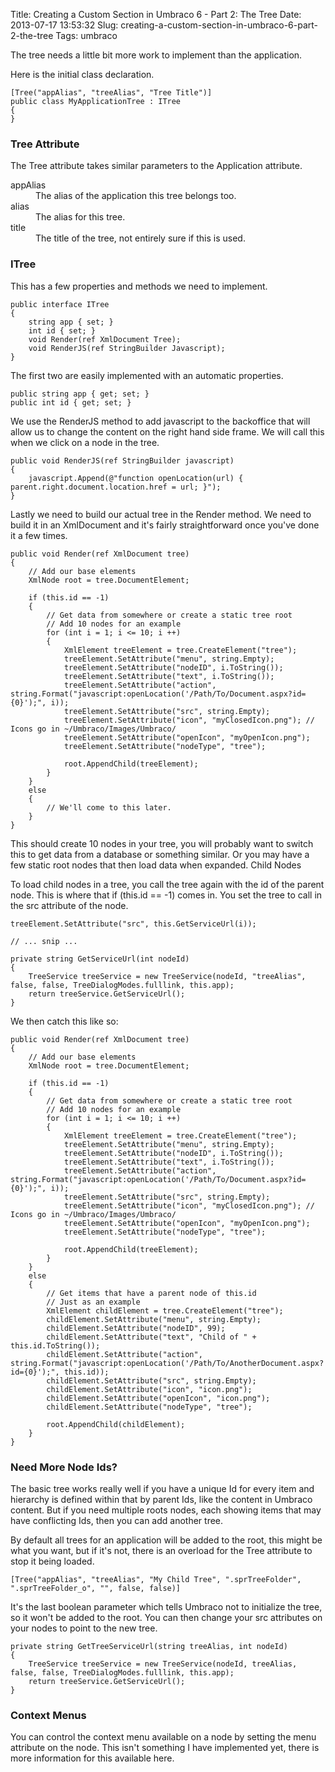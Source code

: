 Title: Creating a Custom Section in Umbraco 6 - Part 2: The Tree
Date: 2013-07-17 13:53:32
Slug: creating-a-custom-section-in-umbraco-6-part-2-the-tree
Tags: umbraco

The tree needs a little bit more work to implement than the application.

Here is the initial class declaration.

    [Tree("appAlias", "treeAlias", "Tree Title")]
    public class MyApplicationTree : ITree
    {
    }

### Tree Attribute

The Tree attribute takes similar parameters to the Application attribute.

<dl>
<dt>appAlias</dt>
<dd>The alias of the application this tree belongs too.</dd>
<dt>alias</dt>
<dd>The alias for this tree.</dd>
<dt>title</dt>
<dd>The title of the tree, not entirely sure if this is used.</dd>
</dl>

### ITree

This has a few properties and methods we need to implement.

    public interface ITree
    {
        string app { set; }
        int id { set; }
        void Render(ref XmlDocument Tree);
        void RenderJS(ref StringBuilder Javascript);
    }

The first two are easily implemented with an automatic properties.

    public string app { get; set; }
    public int id { get; set; }

We use the RenderJS method to add javascript to the backoffice that will allow us to change the content on the right hand side frame. We will call this when we click on a node in the tree.

    public void RenderJS(ref StringBuilder javascript)
    {
        javascript.Append(@"function openLocation(url) { parent.right.document.location.href = url; }");
    }

Lastly we need to build our actual tree in the Render method. We need to build it in an XmlDocument and it's fairly straightforward once you've done it a few times.

    public void Render(ref XmlDocument tree)
    {
        // Add our base elements
        XmlNode root = tree.DocumentElement;

        if (this.id == -1)
        {
            // Get data from somewhere or create a static tree root
            // Add 10 nodes for an example
            for (int i = 1; i <= 10; i ++)
            {
                XmlElement treeElement = tree.CreateElement("tree");
                treeElement.SetAttribute("menu", string.Empty);
                treeElement.SetAttribute("nodeID", i.ToString());
                treeElement.SetAttribute("text", i.ToString());
                treeElement.SetAttribute("action", string.Format("javascript:openLocation('/Path/To/Document.aspx?id={0}');", i));
                treeElement.SetAttribute("src", string.Empty);
                treeElement.SetAttribute("icon", "myClosedIcon.png"); // Icons go in ~/Umbraco/Images/Umbraco/
                treeElement.SetAttribute("openIcon", "myOpenIcon.png");
                treeElement.SetAttribute("nodeType", "tree");
                	
                root.AppendChild(treeElement);
            }
        }
        else
        {
            // We'll come to this later.
        }
    }

This should create 10 nodes in your tree, you will probably want to switch this to get data from a database or something similar. Or you may have a few static root nodes that then load data when expanded.
Child Nodes

To load child nodes in a tree, you call the tree again with the id of the parent node. This is where that if (this.id == -1) comes in. You set the tree to call in the src attribute of the node.

    treeElement.SetAttribute("src", this.GetServiceUrl(i));

    // ... snip ...

    private string GetServiceUrl(int nodeId)
    {
        TreeService treeService = new TreeService(nodeId, "treeAlias", false, false, TreeDialogModes.fulllink, this.app);
        return treeService.GetServiceUrl();
    }

We then catch this like so:

    public void Render(ref XmlDocument tree)
    {
        // Add our base elements
        XmlNode root = tree.DocumentElement;
        
        if (this.id == -1)
        {
            // Get data from somewhere or create a static tree root
            // Add 10 nodes for an example
            for (int i = 1; i <= 10; i ++)
            {
                XmlElement treeElement = tree.CreateElement("tree");
                treeElement.SetAttribute("menu", string.Empty);
                treeElement.SetAttribute("nodeID", i.ToString());
                treeElement.SetAttribute("text", i.ToString());
                treeElement.SetAttribute("action", string.Format("javascript:openLocation('/Path/To/Document.aspx?id={0}');", i));
                treeElement.SetAttribute("src", string.Empty);
                treeElement.SetAttribute("icon", "myClosedIcon.png"); // Icons go in ~/Umbraco/Images/Umbraco/
                treeElement.SetAttribute("openIcon", "myOpenIcon.png");
                treeElement.SetAttribute("nodeType", "tree");
                
                root.AppendChild(treeElement);
            }
        }
        else
        {
            // Get items that have a parent node of this.id
            // Just as an example
            XmlElement childElement = tree.CreateElement("tree");
            childElement.SetAttribute("menu", string.Empty);
            childElement.SetAttribute("nodeID", 99);
            childElement.SetAttribute("text", "Child of " + this.id.ToString());
            childElement.SetAttribute("action", string.Format("javascript:openLocation('/Path/To/AnotherDocument.aspx?id={0}');", this.id));
            childElement.SetAttribute("src", string.Empty);
            childElement.SetAttribute("icon", "icon.png");
            childElement.SetAttribute("openIcon", "icon.png");
            childElement.SetAttribute("nodeType", "tree");
            
            root.AppendChild(childElement);
        }
    }

### Need More Node Ids?

The basic tree works really well if you have a unique Id for every item and hierarchy is defined within that by parent Ids, like the content in Umbraco content. But if you need multiple roots nodes, each showing items that may have conflicting Ids, then you can add another tree.

By default all trees for an application will be added to the root, this might be what you want, but if it's not, there is an overload for the Tree attribute to stop it being loaded.

    [Tree("appAlias", "treeAlias", "My Child Tree", ".sprTreeFolder", ".sprTreeFolder_o", "", false, false)]

It's the last boolean parameter which tells Umbraco not to initialize the tree, so it won't be added to the root. You can then change your src attributes on your nodes to point to the new tree.

    private string GetTreeServiceUrl(string treeAlias, int nodeId)
    {
        TreeService treeService = new TreeService(nodeId, treeAlias, false, false, TreeDialogModes.fulllink, this.app);
        return treeService.GetServiceUrl();
    }

### Context Menus

You can control the context menu available on a node by setting the menu attribute on the node. This isn't something I have implemented yet, there is more information for this available here.
